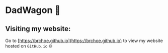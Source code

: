 # DadWagon 🚗

## Visiting my website:
Go to [https://brchoe.github.io](https://brchoe.github.io) to view my website hosted on `GitHub.io` 🌐
